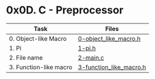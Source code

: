 # 0x0D. C - Preprocessor

|Task|Files|
|----|-----|
|0. Object-like Macro|[0-object_like_macro.h](./0-object_like_macro.h)|
|1. Pi|[1-pi.h](./1-pi.h)|
|2. File name|[2-main.c](./2-main.c)|
|3. Function-like macro|[3-function_like_macro.h](./3-function_like_macro.h)|

